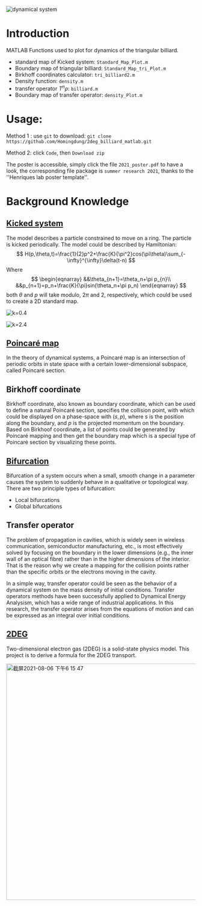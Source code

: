 ![dynamical system](https://img.shields.io/badge/math-dynamical%20system-brightgreen)
# Introduction
MATLAB Functions used to plot for dynamics of the triangular billiard.

+ standard map of Kicked system:  ```Standard_Map_Plot.m```
+ Boundary map of triangular billiard: ```Standard_Map_tri_Plot.m```
+ Birkhoff coordinates calculator: ```tri_billiard2.m```
+ Density function: ```density.m```
+ transfer operator $T^n \rho$: ```billiard.m```
+ Boundary map of transfer operator: ```density_Plot.m```

# Usage:

Method 1 : use ```git``` to download: ```git clone https://github.com/Homingdung/2deg_billiard_matlab.git```

Method 2: click ```Code```, then  ```Download zip```

The poster is accessible, simply click the file ```2021_poster.pdf``` to have a look, the corresponding file package is ```summer research 2021```, thanks to the ''Henriques lab poster template''.

# Background Knowledge

## [Kicked system](https://en.wikipedia.org/wiki/Kicked_rotator)

The model describes a particle constrained to move on a ring. The particle is kicked periodically. The model could be described by Hamiltonian:
$$
H(p,\theta,t)=\frac{1}{2}p^2+\frac{K}{\pi^2}cos(\pi\theta)\sum_{-\infty}^{\infty}\delta(t-n)
$$
Where 
$$
\begin{eqnarray}
&&\theta_{n+1}=\theta_n+\pi p_{n}\\
&&p_{n+1}=p_n+\frac{K}{\pi}sin(\theta_n+\pi p_n)
\end{eqnarray}
$$
both $\theta$ and $p$ will take modulo, $2\pi$ and $2$, respectively, which could be used to create a 2D standard map.



![k=0.4](https://github.com/Homingdung/2deg_billiard_matlab/blob/main/graphs/sm2.gif)

![k=2.4](https://github.com/Homingdung/2deg_billiard_matlab/blob/main/graphs/sm4.gif)



## [Poincaré map](https://en.wikipedia.org/wiki/Poincar%C3%A9_map)

In the theory of dynamical systems, a Poincaré map is an intersection of periodic orbits in state space with a certain lower-dimensional subspace, called Poincaré section.

## Birkhoff coordinate

Birkhoff coordinate, also known as boundary coordinate, which can be used to define a natural Poincaré section, specifies the collision point, with which could be displayed on a phase-space with $(s,p)$, where $s$ is the position along the boundary, and $p$ is the projected momentum on the boundary. Based on Birkhoof coordinate, a list of points could be generated by Poincaré mapping and then get the boundary map which is a special type of Poincaré section by visualizing these points.

## [Bifurcation](https://en.wikipedia.org/wiki/Bifurcation_theory)

Bifurcation of a system occurs when a small, smooth change in a parameter causes the system to suddenly behave in a qualitative or topological way. There are two principle types of bifurcation:

+ Local bifurcations
+ Global bifurcations



## Transfer operator
The problem of propagation in cavities, which is widely seen in wireless communication, semiconductor manufacturing, etc., is most effectively solved by focusing on the boundary in the lower dimensions (e.g., the inner wall of an optical fibre) rather than in the higher dimensions of the interior. That is the reason why we create a mapping for the collision points rather than the specific orbits or the electrons moving in the cavity.

In a simple way, transfer operator could be seen as the behavior of a dynamical system on the mass density of initial conditions. Transfer operators methods have been successfully applied to Dynamical Energy Analysism, which has a wide range of industrial applications. In this research, the transfer operator arises from the equations of motion and can be expressed as an integral over initial conditions.



## [2DEG](https://en.wikipedia.org/wiki/Two-dimensional_electron_gas)

Two-dimensional electron gas (2DEG) is a solid-state physics model. This project is to derive a formula for the 2DEG transport.






<img width="629" alt="截屏2021-08-06 下午6 15 47" src="https://user-images.githubusercontent.com/57780176/128548044-f150a5be-3145-4717-ba77-9a2b2d687ed6.png">

